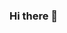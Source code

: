 ### Hi there 👋

<!--
**nikku971/nikku971** is a ✨ _special_ ✨ repository because its `README.md` (this file) appears on your GitHub profile.

Here are some ideas to get you started:

- 🔭 I’m currently working on my competitive programming skills and web development.
- 🌱 I’m currently learning java script adavanced level.
- 👯 I’m looking to collaborate
- 🤔 I’m looking for help with ML
- 💬 Ask me about programming 
- 📫 How to reach me: Through social media
- 😄 Pronouns: you can give one
- ⚡ Fun fact: I like to eat.
-->

